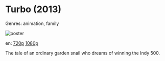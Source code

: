 # Turbo (2013)

Genres: animation, family

![poster](http://image.tmdb.org/t/p/w500/kajPlPUgobxci8ME5oqvzjN430q.jpg)

en:
  [720p](magnet:?xt=urn:btih:8B84D1AC77180DE5CC276CBBEDD9070B3CE8FAB7&tr=udp://glotorrents.pw:6969/announce&tr=udp://tracker.opentrackr.org:1337/announce&tr=udp://torrent.gresille.org:80/announce&tr=udp://tracker.openbittorrent.com:80&tr=udp://tracker.coppersurfer.tk:6969&tr=udp://tracker.leechers-paradise.org:6969&tr=udp://p4p.arenabg.ch:1337&tr=udp://tracker.internetwarriors.net:1337)
  [1080p](magnet:?xt=urn:btih:77ABAA386DB081248200EBB75DF2215F72E28ED2&tr=udp://glotorrents.pw:6969/announce&tr=udp://tracker.opentrackr.org:1337/announce&tr=udp://torrent.gresille.org:80/announce&tr=udp://tracker.openbittorrent.com:80&tr=udp://tracker.coppersurfer.tk:6969&tr=udp://tracker.leechers-paradise.org:6969&tr=udp://p4p.arenabg.ch:1337&tr=udp://tracker.internetwarriors.net:1337)
  


The tale of an ordinary garden snail who dreams of winning the Indy 500.